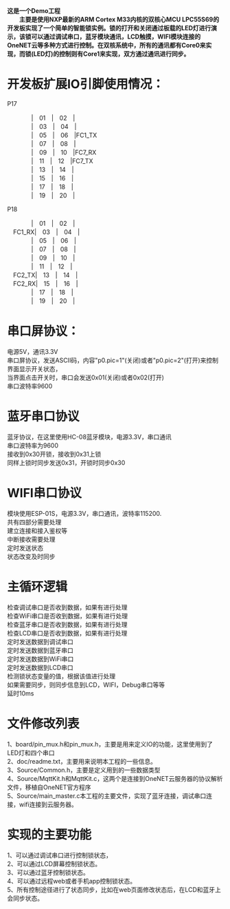 
**这是一个Demo工程   
　　主要是使用NXP最新的ARM Cortex M33内核的双核心MCU LPC55S69的开发板实现了一个简单的智能锁实例。锁的打开和关闭通过板载的LED灯进行演示，该锁可以通过调试串口，蓝牙模块通讯，LCD触摸，WIFI模块连接的OneNET云等多种方式进行控制。在双核系统中，所有的通讯都有Core0来实现，而锁(LED灯)的控制则有Core1来实现，双方通过通讯进行同步。**   


开发板扩展IO引脚使用情况：  
================
P17  
 
　　　　|　01　|　02　|　　　　  
　　　　|　03　|　04　|　　　　  
　　　　|　05　|　06　|FC1_TX　  
　　　　|　07　|　08　|　　　　  
　　　　|　09　|　10　|FC7_RX　  
　　　　|　11　|　12　|FC7_TX　  
　　　　|　13　|　14　|　　　　  
　　　　|　15　|　16　|　　　　  
　　　　|　17　|　18　|　　　　  
　　　　|　19　|　20　|　　　　  
 
P18  

　　　　|　01　|　02　|　　　　  
　FC1_RX|　03　|　04　|　　　　  
　　　　|　05　|　06　|　　　　  
　　　　|　07　|　08　|　　　　  
　　　　|　09　|　10　|　　　　  
　　　　|　11　|　12　|　　　　  
　FC2_TX|　13　|　14　|　　　　  
　FC2_RX|　15　|　16　|　　　　  
　　　　|　17　|　18　|　　　　  
　　　　|　19　|　20　|　　　　  
  
  
串口屏协议：  
================  
电源5V，通讯3.3V  
串口屏协议，发送ASCII码，内容"p0.pic=1"(关闭)或者"p0.pic=2"(打开)来控制界面显示开关状态，  
当界面点击开关时，串口会发送0x01(关闭)或者0x02(打开)  
串口波特率9600  

蓝牙串口协议  
================  
蓝牙协议，在这里使用HC-08蓝牙模块，电源3.3V，串口通讯  
串口波特率为9600  
接收到0x30开锁，接收到0x31上锁  
同样上锁时同步发送0x31，开锁时同步0x30  
  
WIFI串口协议  
================  
模块使用ESP-01S，电源3.3V，串口通讯，波特率115200.  
共有四部分需要处理  
建立连接和接入鉴权等  
中断接收需要处理  
定时发送状态  
状态改变及时同步    

  
主循环逻辑  
================  
检查调试串口是否收到数据，如果有进行处理  
检查WiFi串口是否收到数据，如果有进行处理  
检查蓝牙串口是否收到数据，如果有进行处理  
检查LCD串口是否收到数据，如果有进行处理  
定时发送数据到调试串口  
定时发送数据到蓝牙串口  
定时发送数据到WiFi串口  
定时发送数据到LCD串口  
检测锁状态变量的值，根据该值进行处理  
如果需要同步，则同步信息到LCD，WIFI，Debug串口等等  
延时10ms  
  
文件修改列表   
================  
1、board/pin_mux.h和pin_mux.h，主要是用来定义IO的功能，这里使用到了LED灯和四个串口  
2、doc/readme.txt，主要用来说明本工程的一些信息。  
3、Source/Common.h，主要是定义用到的一些数据类型  
4、Source/MqttKit.h和MqttKit.c，这两个是连接到OneNET云服务器的协议解析文件，移植自OneNET官方程序  
5、Source/main_master.c本工程的主要文件，实现了蓝牙连接，调试串口连接，wifi连接到云服务器。  
  
实现的主要功能  
================  
1、可以通过调试串口进行控制锁状态，  
2、可以通过LCD屏幕控制锁状态。  
3、可以通过蓝牙控制锁状态。  
4、可以通过远程web或者手机app控制锁状态。  
5、所有控制途径进行了状态同步，比如在web页面修改状态后，在LCD和蓝牙上会同步状态。  
  